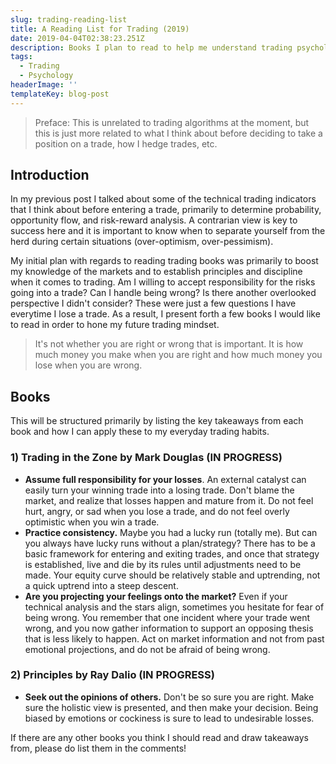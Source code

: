 ```yaml
---
slug: trading-reading-list
title: A Reading List for Trading (2019)
date: 2019-04-04T02:38:23.251Z
description: Books I plan to read to help me understand trading psychology and technical analysis.
tags:
  - Trading
  - Psychology
headerImage: ''
templateKey: blog-post
---
```


>Preface: This is unrelated to trading algorithms at the moment, but this is just more related to what I think about before deciding to take a position on a trade, how I hedge trades, etc. 

## Introduction

In my previous post I talked about some of the technical trading indicators that I think about before entering a trade, primarily to determine probability, opportunity flow, and risk-reward analysis. A contrarian view is key to success here and it is important to know when to separate yourself from the herd during certain situations (over-optimism, over-pessimism).

My initial plan with regards to reading trading books was primarily to boost my knowledge of the markets and to establish principles and discipline when it comes to trading. Am I willing to accept responsibility for the risks going into a trade? Can I handle being wrong? Is there another overlooked perspective I didn't consider? These were just a few questions I have everytime I lose a trade. As a result, I present forth a few books I would like to read in order to hone my future trading mindset.

> It's not whether you are right or wrong that is important. It is how much money you make when you are right and how much money you lose when you are wrong.

## Books

This will be structured primarily by listing the key takeaways from each book and how I can apply these to my everyday trading habits.

### 1) __Trading in the Zone__ by Mark Douglas (IN PROGRESS)

- **Assume full responsibility for your losses**. An external catalyst can easily turn your winning trade into a losing trade. Don't blame the market, and realize that losses happen and mature from it. Do not feel hurt, angry, or sad when you lose a trade, and do not feel overly optimistic when you win a trade.
- **Practice consistency.** Maybe you had a lucky run (totally me). But can you always have lucky runs without a plan/strategy? There has to be a basic framework for entering and exiting trades, and once that strategy is established, live and die by its rules until adjustments need to be made. Your equity curve should be relatively stable and uptrending, not a quick uptrend into a steep descent.
- **Are you projecting your feelings onto the market?** Even if your technical analysis and the stars align, sometimes you hesitate for fear of being wrong. You remember that one incident where your trade went wrong, and you now gather information to support an opposing thesis that is less likely to happen. Act on market information and not from past emotional projections, and do not be afraid of being wrong.

### 2) __Principles__ by Ray Dalio (IN PROGRESS)

- **Seek out the opinions of others.** Don't be so sure you are right. Make sure the holistic view is presented, and then make your decision. Being biased by emotions or cockiness is sure to lead to undesirable losses.


If there are any other books you think I should read and draw takeaways from, please do list them in the comments!